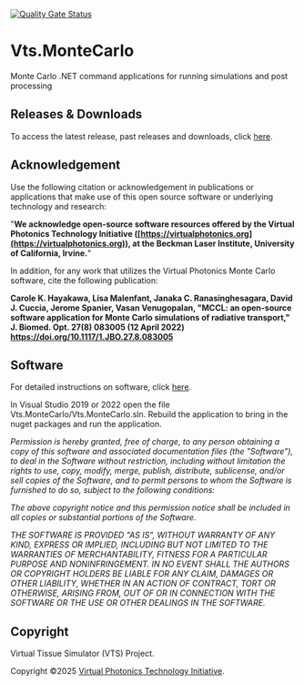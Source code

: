 [![Quality Gate Status](https://sonarcloud.io/api/project_badges/measure?project=VirtualPhotonics_Vts.MonteCarlo&metric=alert_status)](https://sonarcloud.io/summary/new_code?id=VirtualPhotonics_Vts.MonteCarlo)

# Vts.MonteCarlo
Monte Carlo .NET command applications for running simulations and post processing

## Releases & Downloads
To access the latest release, past releases and downloads, click [here](https://github.com/VirtualPhotonics/Vts.MonteCarlo/releases/). 

## Acknowledgement
Use the following citation or acknowledgement in publications or applications that make use of this open source software or underlying technology and research:

"__We acknowledge open-source software resources offered by the Virtual Photonics Technology Initiative ([https://virtualphotonics.org](https://virtualphotonics.org)), at the Beckman Laser Institute, University of California, Irvine.__"

In addition, for any work that utilizes the Virtual Photonics Monte Carlo software, cite the following publication:

__Carole K. Hayakawa, Lisa Malenfant, Janaka C. Ranasinghesagara, David J. Cuccia, Jerome Spanier, Vasan Venugopalan, "MCCL: an open-source software application for Monte Carlo simulations of radiative transport," J. Biomed. Opt. 27(8) 083005 (12 April 2022) https://doi.org/10.1117/1.JBO.27.8.083005__

## Software

For detailed instructions on software, click [here](https://github.com/VirtualPhotonics/Vts.MonteCarlo/wiki). 

In Visual Studio 2019 or 2022 open the file  Vts.MonteCarlo/Vts.MonteCarlo.sln. Rebuild the application to bring in the nuget packages and run the application.

_Permission is hereby granted, free of charge, to any person obtaining a copy of this software and associated documentation files (the "Software"), to deal in the Software without restriction, including without limitation the rights to use, copy, modify, merge, publish, distribute, sublicense, and/or sell copies of the Software, and to permit persons to whom the Software is furnished to do so, subject to the following conditions:_

_The above copyright notice and this permission notice shall be included in all copies or substantial portions of the Software._

_THE SOFTWARE IS PROVIDED "AS IS", WITHOUT WARRANTY OF ANY KIND, EXPRESS OR IMPLIED, INCLUDING BUT NOT LIMITED TO THE WARRANTIES OF MERCHANTABILITY, FITNESS FOR A PARTICULAR PURPOSE AND NONINFRINGEMENT. IN NO EVENT SHALL THE AUTHORS OR COPYRIGHT HOLDERS BE LIABLE FOR ANY CLAIM, DAMAGES OR OTHER LIABILITY, WHETHER IN AN ACTION OF CONTRACT, TORT OR OTHERWISE, ARISING FROM, OUT OF OR IN CONNECTION WITH THE SOFTWARE OR THE USE OR OTHER DEALINGS IN THE SOFTWARE._

## Copyright
Virtual Tissue Simulator (VTS) Project.

Copyright ©2025 [Virtual Photonics Technology Initiative](https://virtualphotonics.org/).
